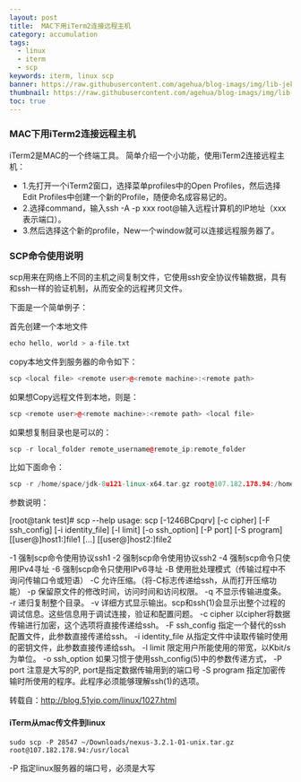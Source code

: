 ```yaml
---
layout: post
title:  MAC下用iTerm2连接远程主机
category: accumulation
tags:
  - linux
  - iterm
  - scp
keywords: iterm, linux scp
banner: https://raw.githubusercontent.com/agehua/blog-imags/img/lib-jekyll/Arles%20View%20from%20the%20Wheat%20Fields.jpg
thumbnail: https://raw.githubusercontent.com/agehua/blog-imags/img/lib-jekyll/Arles%20View%20from%20the%20Wheat%20Fields.jpg
toc: true
---
```


### MAC下用iTerm2连接远程主机
iTerm2是MAC的一个终端工具。
简单介绍一个小功能，使用iTerm2连接远程主机：

- 1.先打开一个iTerm2窗口，选择菜单profiles中的Open Profiles，然后选择Edit Profiles中创建一个新的Profile，随便命名成容易记的。
- 2.选择command，输入ssh -A -p xxx root@输入远程计算机的IP地址（xxx表示端口）。
- 3.然后选择这个新的profile，New一个window就可以连接远程服务器了。

### SCP命令使用说明
<!--more-->
scp用来在网络上不同的主机之间复制文件，它使用ssh安全协议传输数据，具有和ssh一样的验证机制，从而安全的远程拷贝文件。

下面是一个简单例子：

首先创建一个本地文件
~~~ C++
echo hello, world > a-file.txt
~~~

copy本地文件到服务器的命令如下：
~~~ C++
scp <local file> <remote user>@<remote machine>:<remote path>
~~~

如果想Copy远程文件到本地，则是：
~~~ C++
scp <remote user>@<remote machine>:<remote path> <local file>
~~~

如果想复制目录也是可以的：
~~~ C++
scp -r local_folder remote_username@remote_ip:remote_folder
~~~

比如下面命令：
~~~ C++
scp -r /home/space/jdk-8u121-linux-x64.tar.gz root@107.182.178.94:/home/root/others/
~~~

参数说明：

[root@tank test]# scp --help
usage: scp [-1246BCpqrv] [-c cipher] [-F ssh_config] [-i identity_file] [-l limit] [-o ssh_option] [-P port] [-S program] [[user@]host1:]file1 [...] [[user@]host2:]file2  

-1                        强制scp命令使用协议ssh1
-2                        强制scp命令使用协议ssh2
-4                        强制scp命令只使用IPv4寻址
-6                        强制scp命令只使用IPv6寻址
-B                        使用批处理模式（传输过程中不询问传输口令或短语）
-C                        允许压缩。（将-C标志传递给ssh，从而打开压缩功能）
-p                         保留原文件的修改时间，访问时间和访问权限。
-q                         不显示传输进度条。
-r                          递归复制整个目录。
-v                          详细方式显示输出。scp和ssh(1)会显示出整个过程的调试信息。这些信息用于调试连接，验证和配置问题。
-c cipher              以cipher将数据传输进行加密，这个选项将直接传递给ssh。
-F ssh_config      指定一个替代的ssh配置文件，此参数直接传递给ssh。
-i identity_file      从指定文件中读取传输时使用的密钥文件，此参数直接传递给ssh。
-l limit                    限定用户所能使用的带宽，以Kbit/s为单位。
-o ssh_option      如果习惯于使用ssh_config(5)中的参数传递方式，
-P port                  注意是大写的P, port是指定数据传输用到的端口号
-S program         指定加密传输时所使用的程序。此程序必须能够理解ssh(1)的选项。

转载自：http://blog.51yip.com/linux/1027.html


#### iTerm从mac传文件到linux

~~~
sudo scp -P 28547 ~/Downloads/nexus-3.2.1-01-unix.tar.gz root@107.182.178.94:/usr/local
~~~
-P 指定linux服务器的端口号，必须是大写
